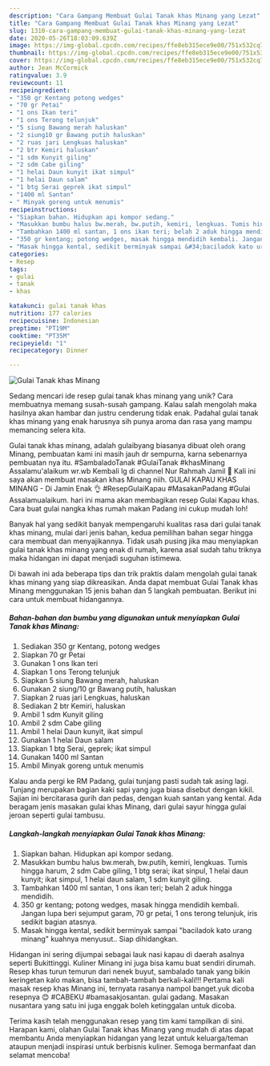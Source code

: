 ```yaml
---
description: "Cara Gampang Membuat Gulai Tanak khas Minang yang Lezat"
title: "Cara Gampang Membuat Gulai Tanak khas Minang yang Lezat"
slug: 1310-cara-gampang-membuat-gulai-tanak-khas-minang-yang-lezat
date: 2020-05-26T18:03:09.639Z
image: https://img-global.cpcdn.com/recipes/ffe8eb315ece9e00/751x532cq70/gulai-tanak-khas-minang-foto-resep-utama.jpg
thumbnail: https://img-global.cpcdn.com/recipes/ffe8eb315ece9e00/751x532cq70/gulai-tanak-khas-minang-foto-resep-utama.jpg
cover: https://img-global.cpcdn.com/recipes/ffe8eb315ece9e00/751x532cq70/gulai-tanak-khas-minang-foto-resep-utama.jpg
author: Jean McCormick
ratingvalue: 3.9
reviewcount: 11
recipeingredient:
- "350 gr Kentang potong wedges"
- "70 gr Petai"
- "1 ons Ikan teri"
- "1 ons Terong telunjuk"
- "5 siung Bawang merah haluskan"
- "2 siung10 gr Bawang putih haluskan"
- "2 ruas jari Lengkuas haluskan"
- "2 btr Kemiri haluskan"
- "1 sdm Kunyit giling"
- "2 sdm Cabe giling"
- "1 helai Daun kunyit ikat simpul"
- "1 helai Daun salam"
- "1 btg Serai geprek ikat simpul"
- "1400 ml Santan"
- " Minyak goreng untuk menumis"
recipeinstructions:
- "Siapkan bahan. Hidupkan api kompor sedang."
- "Masukkan bumbu halus bw.merah, bw.putih, kemiri, lengkuas. Tumis hingga harum, 2 sdm Cabe giling, 1 btg serai; ikat sinpul, 1 helai daun kunyit; ikat simpul, 1 helai daun salam, 1 sdm kunyit giling."
- "Tambahkan 1400 ml santan, 1 ons ikan teri; belah 2 aduk hingga mendidih."
- "350 gr kentang; potong wedges, masak hingga mendidih kembali. Jangan lupa beri sejumput garam, 70 gr petai, 1 ons terong telunjuk, iris sedikit bagian atasnya."
- "Masak hingga kental, sedikit berminyak sampai &#34;baciladok kato urang minang&#34; kuahnya menyusut.. Siap dihidangkan."
categories:
- Resep
tags:
- gulai
- tanak
- khas

katakunci: gulai tanak khas 
nutrition: 177 calories
recipecuisine: Indonesian
preptime: "PT19M"
cooktime: "PT35M"
recipeyield: "1"
recipecategory: Dinner

---
```



![Gulai Tanak khas Minang](https://img-global.cpcdn.com/recipes/ffe8eb315ece9e00/751x532cq70/gulai-tanak-khas-minang-foto-resep-utama.jpg)

Sedang mencari ide resep gulai tanak khas minang yang unik? Cara membuatnya memang susah-susah gampang. Kalau salah mengolah maka hasilnya akan hambar dan justru cenderung tidak enak. Padahal gulai tanak khas minang yang enak harusnya sih punya aroma dan rasa yang mampu memancing selera kita.

Gulai tanak khas minang, adalah gulaibyang biasanya dibuat oleh orang Minang, pembuatan kami ini masih jauh dr sempurna, karna sebenarnya pembuatan nya itu. #SambaladoTanak #GulaiTanak #khasMinang Assalamu&#39;alaikum wr.wb Kembali lg di channel Nur Rahmah Jamil 🤗 Kali ini saya akan membuat masakan khas Minang niih. GULAI KAPAU KHAS MINANG - Di Jamin Enak 👌 #ResepGulaiKapau #MasakanPadang #Gulai Assalamualaikum. hari ini mama akan membagikan resep Gulai Kapau khas. Cara buat gulai nangka khas rumah makan Padang ini cukup mudah loh!

Banyak hal yang sedikit banyak mempengaruhi kualitas rasa dari gulai tanak khas minang, mulai dari jenis bahan, kedua pemilihan bahan segar hingga cara membuat dan menyajikannya. Tidak usah pusing jika mau menyiapkan gulai tanak khas minang yang enak di rumah, karena asal sudah tahu triknya maka hidangan ini dapat menjadi suguhan istimewa.


Di bawah ini ada beberapa tips dan trik praktis dalam mengolah gulai tanak khas minang yang siap dikreasikan. Anda dapat membuat Gulai Tanak khas Minang menggunakan 15 jenis bahan dan 5 langkah pembuatan. Berikut ini cara untuk membuat hidangannya.

<!--inarticleads1-->

##### Bahan-bahan dan bumbu yang digunakan untuk menyiapkan Gulai Tanak khas Minang:

1. Sediakan 350 gr Kentang, potong wedges
1. Siapkan 70 gr Petai
1. Gunakan 1 ons Ikan teri
1. Siapkan 1 ons Terong telunjuk
1. Siapkan 5 siung Bawang merah, haluskan
1. Gunakan 2 siung/10 gr Bawang putih, haluskan
1. Siapkan 2 ruas jari Lengkuas, haluskan
1. Sediakan 2 btr Kemiri, haluskan
1. Ambil 1 sdm Kunyit giling
1. Ambil 2 sdm Cabe giling
1. Ambil 1 helai Daun kunyit, ikat simpul
1. Gunakan 1 helai Daun salam
1. Siapkan 1 btg Serai, geprek; ikat simpul
1. Gunakan 1400 ml Santan
1. Ambil  Minyak goreng untuk menumis


Kalau anda pergi ke RM Padang, gulai tunjang pasti sudah tak asing lagi. Tunjang merupakan bagian kaki sapi yang juga biasa disebut dengan kikil. Sajian ini bercitarasa gurih dan pedas, dengan kuah santan yang kental. Ada beragam jenis masakan gulai khas Minang, dari gulai sayur hingga gulai jeroan seperti gulai tambusu. 

<!--inarticleads2-->

##### Langkah-langkah menyiapkan Gulai Tanak khas Minang:

1. Siapkan bahan. Hidupkan api kompor sedang.
1. Masukkan bumbu halus bw.merah, bw.putih, kemiri, lengkuas. Tumis hingga harum, 2 sdm Cabe giling, 1 btg serai; ikat sinpul, 1 helai daun kunyit; ikat simpul, 1 helai daun salam, 1 sdm kunyit giling.
1. Tambahkan 1400 ml santan, 1 ons ikan teri; belah 2 aduk hingga mendidih.
1. 350 gr kentang; potong wedges, masak hingga mendidih kembali. Jangan lupa beri sejumput garam, 70 gr petai, 1 ons terong telunjuk, iris sedikit bagian atasnya.
1. Masak hingga kental, sedikit berminyak sampai &#34;baciladok kato urang minang&#34; kuahnya menyusut.. Siap dihidangkan.


Hidangan ini sering dijumpai sebagai lauk nasi kapau di daerah asalnya seperti Bukittinggi. Kuliner Minang ini juga bisa kamu buat sendiri dirumah. Resep khas turun temurun dari nenek buyut, sambalado tanak yang bikin keringetan kalo makan, bisa tambah-tambah berkali-kali!!! Pertama kali masak resep khas Minang ini, ternyata rasanya nampol banget.yuk dicoba resepnya 😊 #CABEKU #bamasakjosantan. gulai gadang. Masakan nusantara yang satu ini juga enggak boleh ketinggalan untuk dicoba. 

Terima kasih telah menggunakan resep yang tim kami tampilkan di sini. Harapan kami, olahan Gulai Tanak khas Minang yang mudah di atas dapat membantu Anda menyiapkan hidangan yang lezat untuk keluarga/teman ataupun menjadi inspirasi untuk berbisnis kuliner. Semoga bermanfaat dan selamat mencoba!
